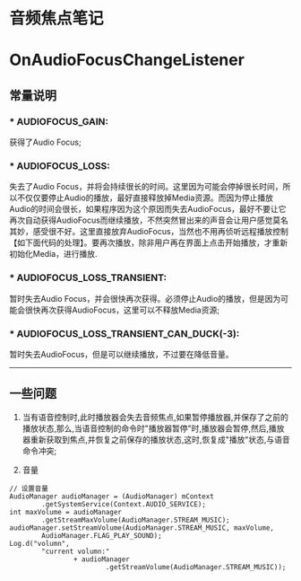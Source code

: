 音频焦点笔记
=

# OnAudioFocusChangeListener 

## 常量说明 ## 

### * AUDIOFOCUS_GAIN:  
获得了Audio Focus;  

### * AUDIOFOCUS_LOSS:  
失去了Audio Focus，并将会持续很长的时间。这里因为可能会停掉很长时间，所以不仅仅要停止Audio的播放，最好直接释放掉Media资源。而因为停止播放Audio的时间会很长，如果程序因为这个原因而失去AudioFocus，最好不要让它再次自动获得AudioFocus而继续播放，不然突然冒出来的声音会让用户感觉莫名其妙，感受很不好。这里直接放弃AudioFocus，当然也不用再侦听远程播放控制【如下面代码的处理】。要再次播放，除非用户再在界面上点击开始播放，才重新初始化Media，进行播放.  

### * AUDIOFOCUS_LOSS_TRANSIENT:  
暂时失去Audio Focus，并会很快再次获得。必须停止Audio的播放，但是因为可能会很快再次获得AudioFocus，这里可以不释放Media资源;  

### * AUDIOFOCUS_LOSS_TRANSIENT_CAN_DUCK(-3):  
暂时失去AudioFocus，但是可以继续播放，不过要在降低音量。

---
## 一些问题 ##  

1. 当有语音控制时,此时播放器会失去音频焦点,如果暂停播放器,并保存了之前的播放状态,那么,当语音控制的命令时"播放器暂停"时,播放器会暂停,然后,播放器重新获取到焦点,并恢复之前保存的播放状态,这时,恢复成"播放"状态,与语音命令冲突;  

2. 音量  
```
// 设置音量
AudioManager audioManager = (AudioManager) mContext
		.getSystemService(Context.AUDIO_SERVICE);
int maxVolume = audioManager
		.getStreamMaxVolume(AudioManager.STREAM_MUSIC);
audioManager.setStreamVolume(AudioManager.STREAM_MUSIC, maxVolume,
		AudioManager.FLAG_PLAY_SOUND);
Log.d("volumn",
		"current volumn:"
				+ audioManager
						.getStreamVolume(AudioManager.STREAM_MUSIC));
```
